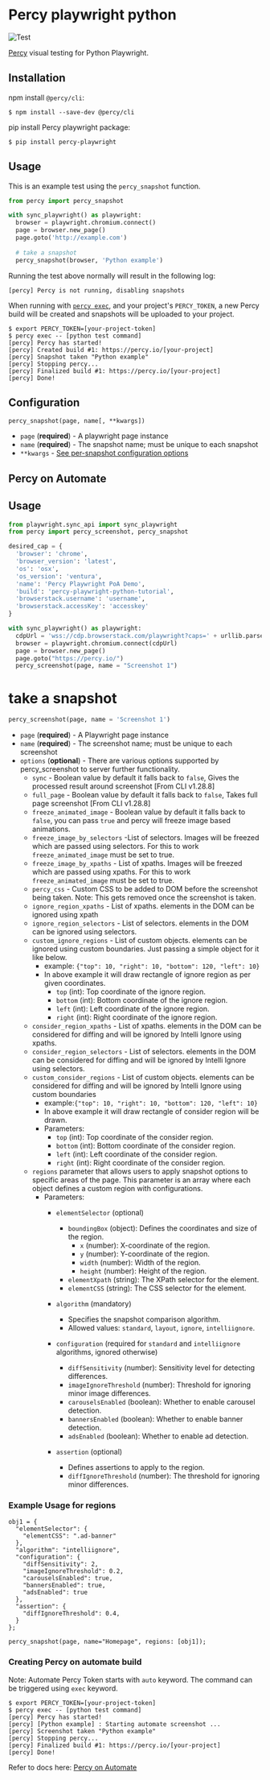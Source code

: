 # Percy playwright python
![Test](https://github.com/percy/percy-playwright-python/workflows/Test/badge.svg)

[Percy](https://percy.io) visual testing for Python Playwright.

## Installation

npm install `@percy/cli`:

```sh-session
$ npm install --save-dev @percy/cli
```

pip install Percy playwright package:

```ssh-session
$ pip install percy-playwright
```

## Usage

This is an example test using the `percy_snapshot` function.

``` python
from percy import percy_snapshot

with sync_playwright() as playwright:
  browser = playwright.chromium.connect()
  page = browser.new_page()
  page.goto('http://example.com')
  ​
  # take a snapshot
  percy_snapshot(browser, 'Python example')
```

Running the test above normally will result in the following log:

```sh-session
[percy] Percy is not running, disabling snapshots
```

When running with [`percy
exec`](https://github.com/percy/cli/tree/master/packages/cli-exec#percy-exec), and your project's
`PERCY_TOKEN`, a new Percy build will be created and snapshots will be uploaded to your project.

```sh-session
$ export PERCY_TOKEN=[your-project-token]
$ percy exec -- [python test command]
[percy] Percy has started!
[percy] Created build #1: https://percy.io/[your-project]
[percy] Snapshot taken "Python example"
[percy] Stopping percy...
[percy] Finalized build #1: https://percy.io/[your-project]
[percy] Done!
```

## Configuration

`percy_snapshot(page, name[, **kwargs])`

- `page` (**required**) - A playwright page instance
- `name` (**required**) - The snapshot name; must be unique to each snapshot
- `**kwargs` - [See per-snapshot configuration options](https://www.browserstack.com/docs/percy/take-percy-snapshots/overview#per-snapshot-configuration)


## Percy on Automate

## Usage

``` python
from playwright.sync_api import sync_playwright
from percy import percy_screenshot, percy_snapshot

desired_cap = {
  'browser': 'chrome',
  'browser_version': 'latest',
  'os': 'osx',
  'os_version': 'ventura',
  'name': 'Percy Playwright PoA Demo',
  'build': 'percy-playwright-python-tutorial',
  'browserstack.username': 'username',
  'browserstack.accessKey': 'accesskey'
}

with sync_playwright() as playwright:
  cdpUrl = 'wss://cdp.browserstack.com/playwright?caps=' + urllib.parse.quote(json.dumps(desired_cap))
  browser = playwright.chromium.connect(cdpUrl)
  page = browser.new_page()
  page.goto("https://percy.io/")
  percy_screenshot(page, name = "Screenshot 1")
```
# take a snapshot
```python
percy_screenshot(page, name = 'Screenshot 1')
```

- `page` (**required**) - A Playwright page instance
- `name` (**required**) - The screenshot name; must be unique to each screenshot
- `options` (**optional**) - There are various options supported by percy_screenshot to server further functionality.
    - `sync` - Boolean value by default it falls back to `false`, Gives the processed result around screenshot [From CLI v1.28.8]
    - `full_page` - Boolean value by default it falls back to `false`, Takes full page screenshot [From CLI v1.28.8]
    - `freeze_animated_image` - Boolean value by default it falls back to `false`, you can pass `true` and percy will freeze image based animations.
    - `freeze_image_by_selectors` -List of selectors. Images will be freezed which are passed using selectors. For this to work `freeze_animated_image` must be set to true.
    - `freeze_image_by_xpaths` - List of xpaths. Images will be freezed which are passed using xpaths. For this to work `freeze_animated_image` must be set to true.
    - `percy_css` - Custom CSS to be added to DOM before the screenshot being taken. Note: This gets removed once the screenshot is taken.
    - `ignore_region_xpaths` - List of xpaths. elements in the DOM can be ignored using xpath
    - `ignore_region_selectors` - List of selectors. elements in the DOM can be ignored using selectors.
    - `custom_ignore_regions` -  List of custom objects. elements can be ignored using custom boundaries. Just passing a simple object for it like below.
      - example: ```{"top": 10, "right": 10, "bottom": 120, "left": 10}```
      - In above example it will draw rectangle of ignore region as per given coordinates.
          - `top` (int): Top coordinate of the ignore region.
          - `bottom` (int): Bottom coordinate of the ignore region.
          - `left` (int): Left coordinate of the ignore region.
          - `right` (int): Right coordinate of the ignore region.
    - `consider_region_xpaths` - List of xpaths. elements in the DOM can be considered for diffing and will be ignored by Intelli Ignore using xpaths.
    - `consider_region_selectors` - List of selectors. elements in the DOM can be considered for diffing and will be ignored by Intelli Ignore using selectors.
    - `custom_consider_regions` - List of custom objects. elements can be considered for diffing and will be ignored by Intelli Ignore using custom boundaries
      - example:```{"top": 10, "right": 10, "bottom": 120, "left": 10}```
      - In above example it will draw rectangle of consider region will be drawn.
      - Parameters:
        - `top` (int): Top coordinate of the consider region.
        - `bottom` (int): Bottom coordinate of the consider region.
        - `left` (int): Left coordinate of the consider region.
        - `right` (int): Right coordinate of the consider region.
    - `regions` parameter that allows users to apply snapshot options to specific areas of the page. This parameter is an array where each object defines a custom region with configurations.
      - Parameters:
        - `elementSelector` (optional)
            - `boundingBox` (object): Defines the coordinates and size of the region.
              - `x` (number): X-coordinate of the region.
              - `y` (number): Y-coordinate of the region.
              - `width` (number): Width of the region.
              - `height` (number): Height of the region.
            - `elementXpath` (string): The XPath selector for the element.
            - `elementCSS` (string): The CSS selector for the element.

        - `algorithm` (mandatory)
            - Specifies the snapshot comparison algorithm.
            - Allowed values: `standard`, `layout`, `ignore`, `intelliignore`.

        - `configuration` (required for `standard` and `intelliignore` algorithms, ignored otherwise)
            - `diffSensitivity` (number): Sensitivity level for detecting differences.
            - `imageIgnoreThreshold` (number): Threshold for ignoring minor image differences.
            - `carouselsEnabled` (boolean): Whether to enable carousel detection.
            - `bannersEnabled` (boolean): Whether to enable banner detection.
            - `adsEnabled` (boolean): Whether to enable ad detection.

         - `assertion` (optional)
            - Defines assertions to apply to the region.
            - `diffIgnoreThreshold` (number): The threshold for ignoring minor differences.

### Example Usage for regions

```
obj1 = {
  "elementSelector": {
    "elementCSS": ".ad-banner" 
  },
  "algorithm": "intelliignore",
  "configuration": {
    "diffSensitivity": 2,
    "imageIgnoreThreshold": 0.2,
    "carouselsEnabled": true,
    "bannersEnabled": true,
    "adsEnabled": true
  },
  "assertion": {
    "diffIgnoreThreshold": 0.4,
  }
};

percy_snapshot(page, name="Homepage", regions: [obj1]);
```


### Creating Percy on automate build
Note: Automate Percy Token starts with `auto` keyword. The command can be triggered using `exec` keyword.

```sh-session
$ export PERCY_TOKEN=[your-project-token]
$ percy exec -- [python test command]
[percy] Percy has started!
[percy] [Python example] : Starting automate screenshot ...
[percy] Screenshot taken "Python example"
[percy] Stopping percy...
[percy] Finalized build #1: https://percy.io/[your-project]
[percy] Done!
```

Refer to docs here: [Percy on Automate](https://www.browserstack.com/docs/percy/integrate/functional-and-visual)
